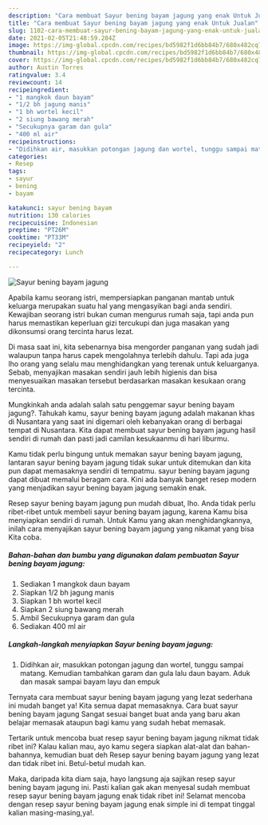 ```yaml
---
description: "Cara membuat Sayur bening bayam jagung yang enak Untuk Jualan"
title: "Cara membuat Sayur bening bayam jagung yang enak Untuk Jualan"
slug: 1102-cara-membuat-sayur-bening-bayam-jagung-yang-enak-untuk-jualan
date: 2021-02-05T21:48:59.284Z
image: https://img-global.cpcdn.com/recipes/bd5982f1d6bb84b7/680x482cq70/sayur-bening-bayam-jagung-foto-resep-utama.jpg
thumbnail: https://img-global.cpcdn.com/recipes/bd5982f1d6bb84b7/680x482cq70/sayur-bening-bayam-jagung-foto-resep-utama.jpg
cover: https://img-global.cpcdn.com/recipes/bd5982f1d6bb84b7/680x482cq70/sayur-bening-bayam-jagung-foto-resep-utama.jpg
author: Austin Torres
ratingvalue: 3.4
reviewcount: 14
recipeingredient:
- "1 mangkok daun bayam"
- "1/2 bh jagung manis"
- "1 bh wortel kecil"
- "2 siung bawang merah"
- "Secukupnya garam dan gula"
- "400 ml air"
recipeinstructions:
- "Didihkan air, masukkan potongan jagung dan wortel, tunggu sampai matang. Kemudian tambahkan garam dan gula lalu daun bayam. Aduk dan masak sampai bayam layu dan empuk"
categories:
- Resep
tags:
- sayur
- bening
- bayam

katakunci: sayur bening bayam 
nutrition: 130 calories
recipecuisine: Indonesian
preptime: "PT26M"
cooktime: "PT33M"
recipeyield: "2"
recipecategory: Lunch

---
```



![Sayur bening bayam jagung](https://img-global.cpcdn.com/recipes/bd5982f1d6bb84b7/680x482cq70/sayur-bening-bayam-jagung-foto-resep-utama.jpg)

Apabila kamu seorang istri, mempersiapkan panganan mantab untuk keluarga merupakan suatu hal yang mengasyikan bagi anda sendiri. Kewajiban seorang istri bukan cuman mengurus rumah saja, tapi anda pun harus memastikan keperluan gizi tercukupi dan juga masakan yang dikonsumsi orang tercinta harus lezat.

Di masa  saat ini, kita sebenarnya bisa mengorder panganan yang sudah jadi walaupun tanpa harus capek mengolahnya terlebih dahulu. Tapi ada juga lho orang yang selalu mau menghidangkan yang terenak untuk keluarganya. Sebab, menyajikan masakan sendiri jauh lebih higienis dan bisa menyesuaikan masakan tersebut berdasarkan masakan kesukaan orang tercinta. 



Mungkinkah anda adalah salah satu penggemar sayur bening bayam jagung?. Tahukah kamu, sayur bening bayam jagung adalah makanan khas di Nusantara yang saat ini digemari oleh kebanyakan orang di berbagai tempat di Nusantara. Kita dapat membuat sayur bening bayam jagung hasil sendiri di rumah dan pasti jadi camilan kesukaanmu di hari liburmu.

Kamu tidak perlu bingung untuk memakan sayur bening bayam jagung, lantaran sayur bening bayam jagung tidak sukar untuk ditemukan dan kita pun dapat memasaknya sendiri di tempatmu. sayur bening bayam jagung dapat dibuat memalui beragam cara. Kini ada banyak banget resep modern yang menjadikan sayur bening bayam jagung semakin enak.

Resep sayur bening bayam jagung pun mudah dibuat, lho. Anda tidak perlu ribet-ribet untuk membeli sayur bening bayam jagung, karena Kamu bisa menyiapkan sendiri di rumah. Untuk Kamu yang akan menghidangkannya, inilah cara menyajikan sayur bening bayam jagung yang nikamat yang bisa Kita coba.

<!--inarticleads1-->

##### Bahan-bahan dan bumbu yang digunakan dalam pembuatan Sayur bening bayam jagung:

1. Sediakan 1 mangkok daun bayam
1. Siapkan 1/2 bh jagung manis
1. Siapkan 1 bh wortel kecil
1. Siapkan 2 siung bawang merah
1. Ambil Secukupnya garam dan gula
1. Sediakan 400 ml air




<!--inarticleads2-->

##### Langkah-langkah menyiapkan Sayur bening bayam jagung:

1. Didihkan air, masukkan potongan jagung dan wortel, tunggu sampai matang. Kemudian tambahkan garam dan gula lalu daun bayam. Aduk dan masak sampai bayam layu dan empuk




Ternyata cara membuat sayur bening bayam jagung yang lezat sederhana ini mudah banget ya! Kita semua dapat memasaknya. Cara buat sayur bening bayam jagung Sangat sesuai banget buat anda yang baru akan belajar memasak ataupun bagi kamu yang sudah hebat memasak.

Tertarik untuk mencoba buat resep sayur bening bayam jagung nikmat tidak ribet ini? Kalau kalian mau, ayo kamu segera siapkan alat-alat dan bahan-bahannya, kemudian buat deh Resep sayur bening bayam jagung yang lezat dan tidak ribet ini. Betul-betul mudah kan. 

Maka, daripada kita diam saja, hayo langsung aja sajikan resep sayur bening bayam jagung ini. Pasti kalian gak akan menyesal sudah membuat resep sayur bening bayam jagung enak tidak ribet ini! Selamat mencoba dengan resep sayur bening bayam jagung enak simple ini di tempat tinggal kalian masing-masing,ya!.


